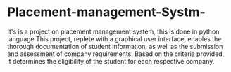 # Placement-management-Systm-
It's is a project on placement management system, this is done in python language 
This project, replete with a graphical user interface, enables the thorough documentation of student information, as well as the submission and assessment of company requirements. 
Based on the criteria provided, it determines the eligibility of the student for each respective company.
